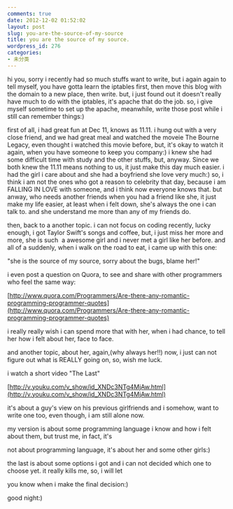 ```yaml
---
comments: true
date: 2012-12-02 01:52:02
layout: post
slug: you-are-the-source-of-my-source
title: you are the source of my source.
wordpress_id: 276
categories:
- 未分类
---
```


hi you, sorry i recently had so much stuffs want to write, but i again again to tell myself, you have gotta learn the iptables first, then move this blog with the domain to a new place, then write. but, i just found out it doesn't really have much to do with the iptables, it's apache that do the job. so, i give myself sometime to set up the apache, meanwhile, write those post while i still can remember things:)

first of all, i had great fun at Dec 11, knows as 11.11. i hung out with a very close friend, and we had great meal and watched the moveie The Bourne Legacy, even thought i watched this movie before, but, it's okay to watch it again, when you have someone to keep you company:) i knew she had some difficult time with study and the other stuffs, but, anyway. Since we both knew the 11.11 means nothing to us, it just make this day much easier. i had the girl i care about and she had a boyfriend she love very much:) so, i think i am not the ones who got a reason to celebrity that day, because i am FALLING IN LOVE with someone, and i think now everyone knows that. but anway, who needs another friends when you had a friend like she, it just make my life easier, at least when i felt down, she's always the one i can talk to. and she understand me more than any of my friends do.

then, back to a another topic. i can not focus on coding recently, lucky enough, i got Taylor Swift's songs and coffee, but, i just miss her more and more, she is such  a awesome girl and i never met a girl like her before. and all of a suddenly, when i walk on the road to eat, i came up with this one:

"she is the source of my source, sorry about the bugs, blame her!"

i even post a question on Quora, to see and share with other programmers who feel the same way:

[http://www.quora.com/Programmers/Are-there-any-romantic-programming-programmer-quotes](http://www.quora.com/Programmers/Are-there-any-romantic-programming-programmer-quotes)

i really really wish i can spend more that with her, when i had chance, to tell her how i felt about her, face to face.

and another topic, about her, again,(why always her!!) now, i just can not figure out what is REALLY going on, so, wish me luck.

i watch a short video "The Last"

[http://v.youku.com/v_show/id_XNDc3NTg4MjAw.html](http://v.youku.com/v_show/id_XNDc3NTg4MjAw.html)

it's about a guy's view on his previous girlfriends and i somehow, want to write one too, even though, i am still alone now.

my version is about some programming language i know and how i felt about them, but trust me, in fact, it's

not about programming language, it's about her and some other girls:)

the last is about some options i got and i can not decided which one to choose yet. it really kills me, so, i will let

you know when i make the final decision:)

good night:)
